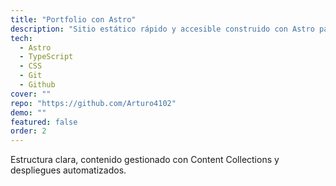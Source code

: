 ```yaml
---
title: "Portfolio con Astro"
description: "Sitio estático rápido y accesible construido con Astro para presentar proyectos y experiencia."
tech:
  - Astro
  - TypeScript
  - CSS
  - Git
  - Github
cover: ""
repo: "https://github.com/Arturo4102"
demo: ""
featured: false
order: 2
---
```


Estructura clara, contenido gestionado con Content Collections y despliegues automatizados.
